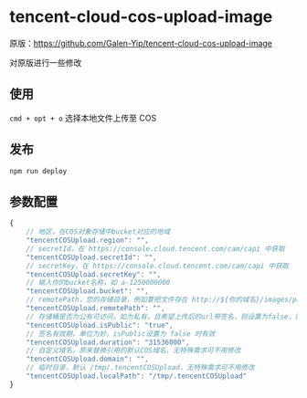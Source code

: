 # tencent-cloud-cos-upload-image

原版：https://github.com/Galen-Yip/tencent-cloud-cos-upload-image

对原版进行一些修改

## 使用

`cmd + opt + o` 选择本地文件上传至 COS

## 发布

```sh
npm run deploy
```

## 参数配置

```js
{
    // 地区，在COS对象存储中bucket对应的地域
    "tencentCOSUpload.region": "",
    // secretId，在 https://console.cloud.tencent.com/cam/capi 中获取
    "tencentCOSUpload.secretId": "",
    // secretKey，在 https://console.cloud.tencent.com/cam/capi 中获取
    "tencentCOSUpload.secretKey": "",
    // 输入你的bucket名称，如 a-1250000000
    "tencentCOSUpload.bucket": "",
    // remotePath，您的存储目录，例如要把文件存在 http://${你的域名}/images/png 这个目录下，则这里填写images/png。默认为空，即存储在根路径下
    "tencentCOSUpload.remotePath": "",
    // 存储桶是否为公有可访问，如为私有，且希望上传后的url带签名，则设置为false，默认是 true
    "tencentCOSUpload.isPublic": "true",
    // 签名有效期，单位为妙，isPublic设置为 false 时有效
    "tencentCOSUpload.duration": "31536000",
    // 自定义域名，原来替换引用的默认COS域名，无特殊需求可不用修改
    "tencentCOSUpload.domain": "",
    // 临时目录，默认 /tmp/.tencentCOSUpload，无特殊需求可不用修改
    "tencentCOSUpload.localPath": "/tmp/.tencentCOSUpload"
}
```
